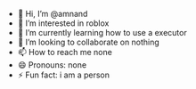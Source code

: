 - 👋 Hi, I’m @amnand
- 👀 I’m interested in roblox
- 🌱 I’m currently learning how to use a executor
- 💞️ I’m looking to collaborate on nothing
- 📫 How to reach me none
- 😄 Pronouns: none
- ⚡ Fun fact: i am a person

<!---
amnand/amnand is a ✨ special ✨ repository because its `README.md` (this file) appears on your GitHub profile.
You can click the Preview link to take a look at your changes.
--->
